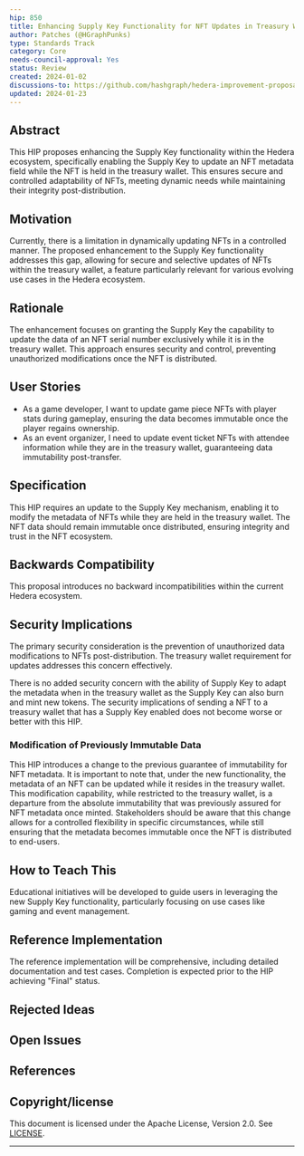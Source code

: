 ```yaml
---
hip: 850
title: Enhancing Supply Key Functionality for NFT Updates in Treasury Wallet
author: Patches (@HGraphPunks)
type: Standards Track
category: Core
needs-council-approval: Yes
status: Review
created: 2024-01-02
discussions-to: https://github.com/hashgraph/hedera-improvement-proposal/discussions/660
updated: 2024-01-23
---
```


## Abstract

This HIP proposes enhancing the Supply Key functionality within the Hedera ecosystem, specifically enabling the Supply Key to update an NFT metadata field while the NFT is held in the treasury wallet. This ensures secure and controlled adaptability of NFTs, meeting dynamic needs while maintaining their integrity post-distribution.

## Motivation

Currently, there is a limitation in dynamically updating NFTs in a controlled manner. The proposed enhancement to the Supply Key functionality addresses this gap, allowing for secure and selective updates of NFTs within the treasury wallet, a feature particularly relevant for various evolving use cases in the Hedera ecosystem.

## Rationale

The enhancement focuses on granting the Supply Key the capability to update the data of an NFT serial number exclusively while it is in the treasury wallet. This approach ensures security and control, preventing unauthorized modifications once the NFT is distributed.

## User Stories

- As a game developer, I want to update game piece NFTs with player stats during gameplay, ensuring the data becomes immutable once the player regains ownership.
- As an event organizer, I need to update event ticket NFTs with attendee information while they are in the treasury wallet, guaranteeing data immutability post-transfer.

## Specification

This HIP requires an update to the Supply Key mechanism, enabling it to modify the metadata of NFTs while they are held in the treasury wallet. The NFT data should remain immutable once distributed, ensuring integrity and trust in the NFT ecosystem.

## Backwards Compatibility

This proposal introduces no backward incompatibilities within the current Hedera ecosystem.

## Security Implications

The primary security consideration is the prevention of unauthorized data modifications to NFTs post-distribution. The treasury wallet requirement for updates addresses this concern effectively. 

There is no added security concern with the ability of Supply Key to adapt the metadata when in the treasury wallet as the Supply Key can also burn and mint new tokens. The security implications of sending a NFT to a treasury wallet that has a Supply Key enabled does not become worse or better with this HIP.

### Modification of Previously Immutable Data
This HIP introduces a change to the previous guarantee of immutability for NFT metadata. It is important to note that, under the new functionality, the metadata of an NFT can be updated while it resides in the treasury wallet. This modification capability, while restricted to the treasury wallet, is a departure from the absolute immutability that was previously assured for NFT metadata once minted. Stakeholders should be aware that this change allows for a controlled flexibility in specific circumstances, while still ensuring that the metadata becomes immutable once the NFT is distributed to end-users.

## How to Teach This

Educational initiatives will be developed to guide users in leveraging the new Supply Key functionality, particularly focusing on use cases like gaming and event management.

## Reference Implementation

The reference implementation will be comprehensive, including detailed documentation and test cases. Completion is expected prior to the HIP achieving "Final" status.

## Rejected Ideas

## Open Issues


## References


## Copyright/license

This document is licensed under the Apache License, Version 2.0. See [LICENSE](https://www.apache.org/licenses/LICENSE-2.0).

---
